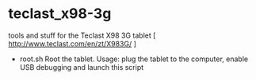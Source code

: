 teclast_x98-3g
==============

tools and stuff for the Teclast X98 3G tablet [ http://www.teclast.com/en/zt/X983G/ ]

* root.sh
  Root the tablet.
  Usage: plug the tablet to the computer, enable USB debugging and launch this script
